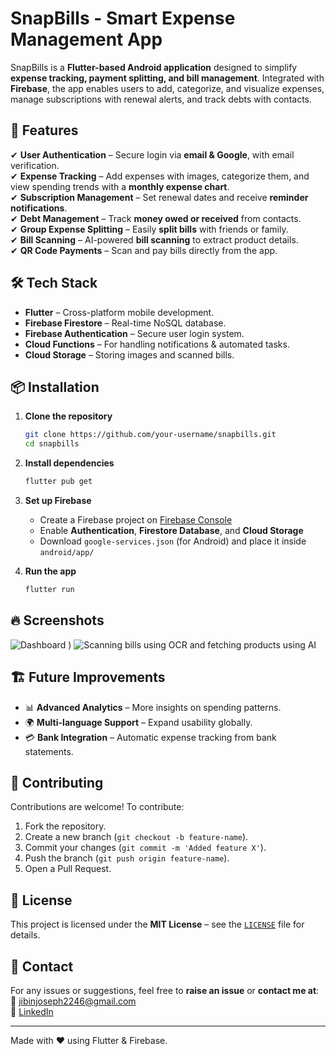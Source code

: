 # SnapBills - Smart Expense Management App

SnapBills is a **Flutter-based Android application** designed to simplify **expense tracking, payment splitting, and bill management**. Integrated with **Firebase**, the app enables users to add, categorize, and visualize expenses, manage subscriptions with renewal alerts, and track debts with contacts.

## 🚀 Features

✔ **User Authentication** – Secure login via **email & Google**, with email verification.  
✔ **Expense Tracking** – Add expenses with images, categorize them, and view spending trends with a **monthly expense chart**.  
✔ **Subscription Management** – Set renewal dates and receive **reminder notifications**.  
✔ **Debt Management** – Track **money owed or received** from contacts.  
✔ **Group Expense Splitting** – Easily **split bills** with friends or family.  
✔ **Bill Scanning** – AI-powered **bill scanning** to extract product details.  
✔ **QR Code Payments** – Scan and pay bills directly from the app.  

## 🛠 Tech Stack

- **Flutter** – Cross-platform mobile development.  
- **Firebase Firestore** – Real-time NoSQL database.  
- **Firebase Authentication** – Secure user login system.  
- **Cloud Functions** – For handling notifications & automated tasks.  
- **Cloud Storage** – Storing images and scanned bills.  

## 📦 Installation

1. **Clone the repository**
   ```sh
   git clone https://github.com/your-username/snapbills.git
   cd snapbills
   ```

2. **Install dependencies**
   ```sh
   flutter pub get
   ```

3. **Set up Firebase**
   - Create a Firebase project on [Firebase Console](https://console.firebase.google.com/)
   - Enable **Authentication**, **Firestore Database**, and **Cloud Storage**
   - Download `google-services.json` (for Android) and place it inside `android/app/`

4. **Run the app**
   ```sh
   flutter run
   ```

## 🔥 Screenshots

![Dashboard](https://github.com/user-attachments/assets/01098c0f-e07b-445d-93af-cd7e9ea88715)
)
![Scanning bills using OCR and fetching products using AI](https://github.com/user-attachments/assets/e319372d-b4b6-4ed9-96bb-973c8e2ca2ae)

## 🏗 Future Improvements

- 📊 **Advanced Analytics** – More insights on spending patterns.
- 🌍 **Multi-language Support** – Expand usability globally.
- 💳 **Bank Integration** – Automatic expense tracking from bank statements.

## 🤝 Contributing

Contributions are welcome! To contribute:
1. Fork the repository.
2. Create a new branch (`git checkout -b feature-name`).
3. Commit your changes (`git commit -m 'Added feature X'`).
4. Push the branch (`git push origin feature-name`).
5. Open a Pull Request.

## 📄 License

This project is licensed under the **MIT License** – see the [`LICENSE`](LICENSE) file for details.

## 📩 Contact

For any issues or suggestions, feel free to **raise an issue** or **contact me at**: 
📧 jibinjoseph2246@gmail.com   
📂 [LinkedIn]([https://linkedin.com/in/yourprofile](https://www.linkedin.com/in/jibinjoseph2))  

---
Made with ❤️ using Flutter & Firebase.


